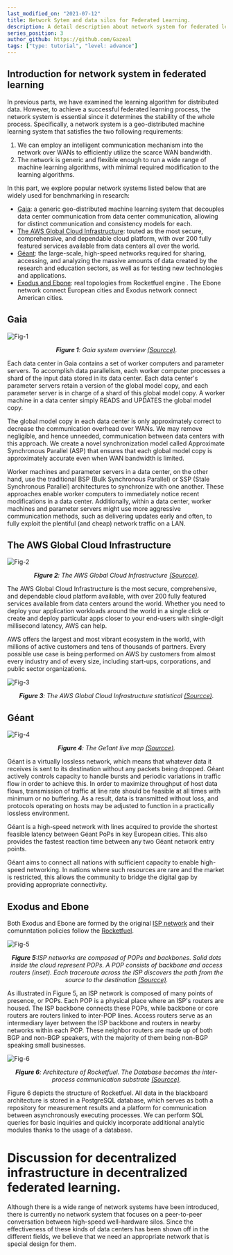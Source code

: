 ```yaml
---
last_modified_on: "2021-07-12"      
title: Network Sytem and data silos for Federated Learning.
description: A detail description about network system for federated learning in reasearch.
series_position: 3
author_github: https://github.com/Gazeal  
tags: ["type: tutorial", "level: advance"]
---
```


## Introduction for network system in federated learning
In previous parts, we have examined the learning algorithm for distributed data. However, to achieve a successful federated learning process, the network system is essential since it determines the stability of the whole process.
Specifically, a network system is a geo-distributed machine learning system that satisfies the two following requirements: 
1. We can employ an intelligent communication mechanism into the network over WANs to efficiently utilize the scarce WAN bandwidth. 
2. The network is generic and flexible enough to run a wide range of machine learning algorithms, with minimal required modification to the learning algorithms.

In this part, we explore popular network systems listed below that are widely used for benchmarking in research:
- [Gaia](https://www.usenix.org/system/files/conference/nsdi17/nsdi17-hsieh.pdf): a generic geo-distributed machine learning system that decouples data center communication from data center communication, allowing for distinct communication and consistency models for each.
- [The AWS Global Cloud Infrastructure](https://aws.amazon.com/about-aws/global-infrastructure/?nc1=h_ls): touted as the most secure, comprehensive, and dependable cloud platform, with over 200 fully featured services available from data centers all over the world.
- [Géant](https://www.geant.org/Networks): the large-scale, high-speed networks required for sharing, accessing, and analyzing the massive amounts of data created by the research and education sectors, as well as for testing new technologies and applications.
- [Exodus and Ebone](http://www.cs.umd.edu/~nspring/papers/sigcomm2002.pdf):  real topologies from Rocketfuel engine . The Ebone network connect European cities and Exodus network connect American cities.

## Gaia

![Fig-1](https://vision.aioz.io/f/4a31c2c6992b444eaea3/?dl=1)
*<center>**Figure 1**:  Gaia system overview [(Sourcce)](https://www.usenix.org/system/files/conference/nsdi17/nsdi17-hsieh.pdf).</center>*

Each data center in Gaia contains a set of worker computers and parameter servers. To accomplish data parallelism, each worker computer processes a shard of the input data stored in its data center. Each data center's parameter servers retain a version of the global model copy, and each parameter server is in charge of a shard of this global model copy. A worker machine in a data center simply READS and UPDATES the global model copy.

The global model copy in each data center is only approximately correct to decrease the communication overhead over WANs. We may remove negligible, and hence unneeded, communication between data centers with this approach. We create a novel synchronization model called Approximate Synchronous Parallel (ASP) that ensures that each global model copy is approximately accurate even when WAN bandwidth is limited.

Worker machines and parameter servers in a data center, on the other hand, use the traditional BSP (Bulk Synchronous Parallel) or SSP (Stale Synchronous Parallel) architectures to synchronize with one another. These approaches enable worker computers to immediately notice recent modifications in a data center. Additionally, within a data center, worker machines and parameter servers might use more aggressive communication methods, such as delivering updates early and often, to fully exploit the plentiful (and cheap) network traffic on a LAN.

## The AWS Global Cloud Infrastructure
![Fig-2](https://vision.aioz.io/f/d8cae7ebdc664f02af46/?dl=1)
*<center>**Figure 2**:  The AWS Global Cloud Infrastructure [(Sourcce)](https://aws.amazon.com/about-aws/global-infrastructure/?nc1=h_ls).</center>*

The AWS Global Cloud Infrastructure is the most secure, comprehensive, and dependable cloud platform available, with over 200 fully featured services available from data centers around the world. Whether you need to deploy your application workloads around the world in a single click or create and deploy particular apps closer to your end-users with single-digit millisecond latency, AWS can help.

AWS offers the largest and most vibrant ecosystem in the world, with millions of active customers and tens of thousands of partners. Every possible use case is being performed on AWS by customers from almost every industry and of every size, including start-ups, corporations, and public sector organizations.

![Fig-3](https://vision.aioz.io/f/96615aeb2df54af3ad69/?dl=1)
*<center>**Figure 3**:  The AWS Global Cloud Infrastructure statistical [(Sourcce)](https://aws.amazon.com/about-aws/global-infrastructure/?nc1=h_ls).</center>*

## Géant
![Fig-4](https://vision.aioz.io/f/41e004f2994e40cb9364/?dl=1)
*<center>**Figure 4**:  The Ge1ant live map [(Sourcce)](https://www.geant.org/Networks).</center>*

Géant is a virtually lossless network, which means that whatever data it receives is sent to its destination without any packets being dropped. Géant actively controls capacity to handle bursts and periodic variations in traffic flow in order to achieve this. In order to maximize throughput of host data flows, transmission of traffic at line rate should be feasible at all times with minimum or no buffering. As a result, data is transmitted without loss, and protocols operating on hosts may be adjusted to function in a practically lossless environment.

Géant is a high-speed network with lines acquired to provide the shortest feasible latency between Géant PoPs in key European cities. This also provides the fastest reaction time between any two Géant network entry points.

Géant aims to connect all nations with sufficient capacity to enable high-speed networking. In nations where such resources are rare and the market is restricted, this allows the community to bridge the digital gap by providing appropriate connectivity.

## Exodus and Ebone
Both Exodus and Ebone are formed by the original [ISP network](http://www.cs.umd.edu/~nspring/papers/sigcomm2002.pdf) and their comunntation policies follow the [Rocketfuel](http://www.cs.umd.edu/~nspring/papers/sigcomm2002.pdf).

![Fig-5](https://vision.aioz.io/f/6ea6d37b3cfa4ec6b10a/?dl=1)
*<center>**Figure 5**:ISP networks are composed of POPs and backbones. Solid dots inside the cloud represent POPs. A POP consists of backbone and access routers (inset). Each traceroute across the ISP discovers the path from the source to the destination [(Sourcce)](http://www.cs.umd.edu/~nspring/papers/sigcomm2002.pdf).</center>*

As illustrated in Figure 5, an ISP network is composed of many points of presence, or POPs. Each POP is a physical place where an ISP's routers are housed. The ISP backbone connects these POPs, while backbone or core routers are routers linked to inter-POP lines. Access routers serve as an intermediary layer between the ISP backbone and routers in nearby networks within each POP. These neighbor routers are made up of both BGP and non-BGP speakers, with the majority of them being non-BGP speaking small businesses.

![Fig-6](https://vision.aioz.io/f/e1b58b75c9e740e8b5ae/?dl=1)
*<center>**Figure 6**: Architecture of Rocketfuel. The Database becomes the inter-process communication substrate [(Sourcce)](http://www.cs.umd.edu/~nspring/papers/sigcomm2002.pdf).</center>*

Figure 6 depicts the structure of Rocketfuel. All data in the blackboard architecture is stored in a PostgreSQL database, which serves as both a repository for measurement results and a platform for communication between asynchronously executing processes. We can perform SQL queries for basic inquiries and quickly incorporate additional analytic modules thanks to the usage of a database.

# Discussion for decentralized infrastructure in decentralized federated learning.
Although there is a wide range of network systems have been introduced, there is currently no network system that focuses on a  peer-to-peer conversation between high-speed well-hardware silos. Since the effectiveness of these kinds of data centers has been shown off in the different fields, we believe that we need an appropriate network that is special design for them.
